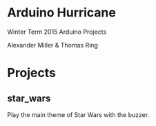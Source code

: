 # Arduino Hurricane

Winter Term 2015 Arduino Projects

Alexander Miller & Thomas Ring

# Projects
## star_wars
Play the main theme of Star Wars with the buzzer.
